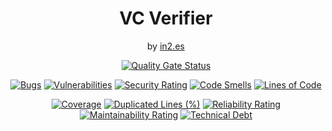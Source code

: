<div align="center">
<h1>VC Verifier</h1>
<span>by </span><a href="https://in2.es">in2.es</a>
<p><p>
  
[![Quality Gate Status](https://sonarcloud.io/api/project_badges/measure?project=in2workspace_in2-vc-verifier&metric=alert_status)](https://sonarcloud.io/dashboard?id=in2workspace_in2-vc-verifier)

[![Bugs](https://sonarcloud.io/api/project_badges/measure?project=in2workspace_in2-vc-verifier&metric=bugs)](https://sonarcloud.io/summary/new_code?id=in2workspace_in2-vc-verifier)
[![Vulnerabilities](https://sonarcloud.io/api/project_badges/measure?project=in2workspace_in2-vc-verifier&metric=vulnerabilities)](https://sonarcloud.io/dashboard?id=in2workspace_in2-vc-verifier)
[![Security Rating](https://sonarcloud.io/api/project_badges/measure?project=in2workspace_in2-vc-verifier&metric=security_rating)](https://sonarcloud.io/dashboard?id=in2workspace_in2-vc-verifier)
[![Code Smells](https://sonarcloud.io/api/project_badges/measure?project=in2workspace_in2-vc-verifier&metric=code_smells)](https://sonarcloud.io/summary/new_code?id=in2workspace_in2-vc-verifier)
[![Lines of Code](https://sonarcloud.io/api/project_badges/measure?project=in2workspace_in2-vc-verifier&metric=ncloc)](https://sonarcloud.io/dashboard?id=in2workspace_in2-vc-verifier)

[![Coverage](https://sonarcloud.io/api/project_badges/measure?project=in2workspace_in2-vc-verifier&metric=coverage)](https://sonarcloud.io/summary/new_code?id=in2workspace_in2-vc-verifier)
[![Duplicated Lines (%)](https://sonarcloud.io/api/project_badges/measure?project=in2workspace_in2-vc-verifier&metric=duplicated_lines_density)](https://sonarcloud.io/summary/new_code?id=in2workspace_in2-vc-verifier)
[![Reliability Rating](https://sonarcloud.io/api/project_badges/measure?project=in2workspace_in2-vc-verifier&metric=reliability_rating)](https://sonarcloud.io/dashboard?id=in2workspace_in2-vc-verifier)
[![Maintainability Rating](https://sonarcloud.io/api/project_badges/measure?project=in2workspace_in2-vc-verifier&metric=sqale_rating)](https://sonarcloud.io/dashboard?id=in2workspace_in2-vc-verifier)
[![Technical Debt](https://sonarcloud.io/api/project_badges/measure?project=in2workspace_in2-vc-verifier&metric=sqale_index)](https://sonarcloud.io/summary/new_code?id=in2workspace_in2-vc-verifier)

</div>
